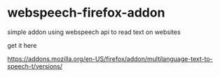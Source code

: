 # webspeech-firefox-addon
simple addon using webspeech api to read text on websites 

get it here 

https://addons.mozilla.org/en-US/firefox/addon/multilanguage-text-to-speech-t/versions/
